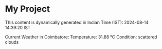 # My Project

This content is dynamically generated in Indian Time (IST): 2024-08-14 14:39:20 IST


Current Weather in Coimbatore:
Temperature: 31.88 °C
Condition: scattered clouds
